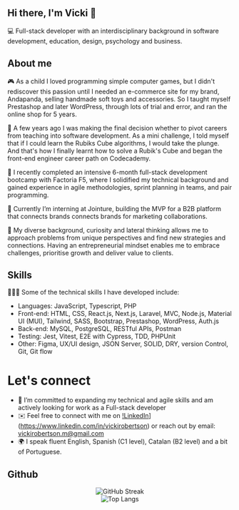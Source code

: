 ## Hi there, I'm Vicki 👋

💻 Full-stack developer with an interdisciplinary background in software development, education, design, psychology and business.

## About me
🎮 As a child I loved programming simple computer games, but I didn't rediscover this passion until I needed an e-commerce site for my brand, Andapanda, selling handmade soft toys and accessories. So I taught myself Prestashop and later WordPress, through lots of trial and error, and ran the online shop for 5 years.

🧩 A few years ago I was making the final decision whether to pivot careers from teaching into software development. As a mini challenge, I told myself that if I could learn the Rubiks Cube algorithms, I would take the plunge. And that's how I finally learnt how to solve a Rubik's Cube and began the front-end engineer career path on Codecademy.

🚀 I recently completed an intensive 6-month full-stack development bootcamp with Factoria F5, where I solidified my technical background and gained experience in agile methodologies, sprint planning in teams, and pair programming.

💼 Currently I’m interning at Jointure, building the MVP for a B2B platform that connects brands connects brands for marketing collaborations.

🔗 My diverse background, curiosity and lateral thinking allows me to approach problems from unique perspectives and find new strategies and connections. Having an entrepreneurial mindset enables me to embrace challenges, prioritise growth and deliver value to clients.

## Skills
 👩‍💻🧪 Some of the technical skills I have developed include: 

- Languages: JavaScript, Typescript, PHP
- Front-end: HTML, CSS, React.js, Next.js, Laravel, MVC, Node.js, Material UI (MUI), Tailwind, SASS, Bootstrap, Prestashop, WordPress, Auth.js
- Back-end: MySQL, PostgreSQL, RESTful APIs, Postman
- Testing: Jest, Vitest, E2E with Cypress, TDD, PHPUnit
- Other: Figma, UX/UI design, JSON Server, SOLID, DRY, version Control, Git, Git flow

# Let's connect
- 🌱 I’m committed to expanding my technical and agile skills and am actively looking for work as a Full-stack developer
- ✉️ Feel free to connect with me on [!LinkedIn](https://img.shields.io/badge/LinkedIn-Profile-blue?logo=linkedin&style=flat)](https://www.linkedin.com/in/vickirobertson) or reach out by email: vickirobertson.m@gmail.com
- 🌍 I speak fluent English, Spanish (C1 level), Catalan (B2 level) and a bit of Portuguese. 


## Github

<div align="center">

  ![GitHub Streak](https://github-readme-streak-stats.herokuapp.com/?user=vicki-robertson&theme=tokyonight&hide_border=false)
  <br />
  ![Top Langs](https://github-readme-stats.vercel.app/api/top-langs/?username=vicki-robertson&theme=tokyonight&hide_border=false&include_all_commits=true&count_private=false&layout=compact)
  <br />

</div>

